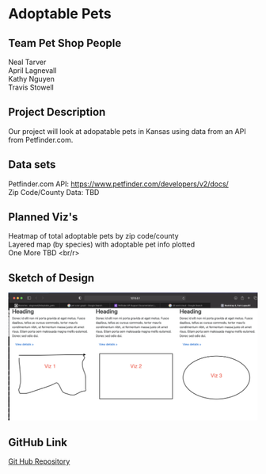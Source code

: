 # Adoptable Pets

## Team Pet Shop People
Neal Tarver<br/>
April Lagnevall<br/>
Kathy Nguyen<br/>
Travis Stowell<br/>


## Project Description
Our project will look at adopatable pets in Kansas using data from an API from Petfinder.com.  
  
## Data sets
Petfinder.com API:  https://www.petfinder.com/developers/v2/docs/ <br/>
Zip Code/County Data: TBD
    
## Planned Viz's
Heatmap of total adoptable pets by zip code/county <br/>
Layered map (by species) with adoptable pet info plotted <br/>
One More TBD <br/r>

## Sketch of Design

![Mock Up](images/MockUp.png)

## GitHub Link

[Git Hub Repository](https://github.com/alagnevall/Adoptable_pets)




